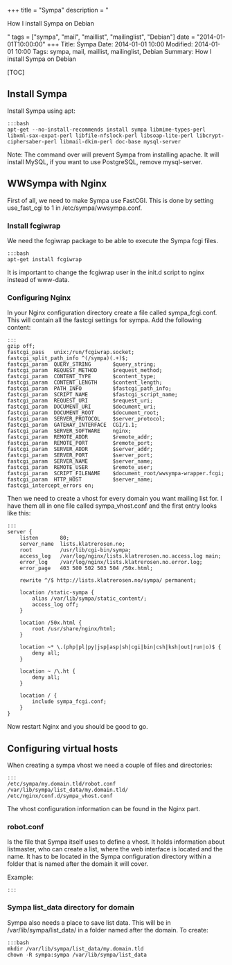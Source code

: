 +++
title = "Sympa"
description = "<p>How I install Sympa on Debian</p>"
tags = ["sympa", "mail", "maillist", "mailinglist", "Debian"]
date = "2014-01-01T10:00:00"
+++
Title: Sympa
Date: 2014-01-01 10:00
Modified: 2014-01-01 10:00
Tags: sympa, mail, maillist, mailinglist, Debian
Summary: How I install Sympa on Debian

[TOC]

## Install Sympa

Install Sympa using apt:

    :::bash
    apt-get --no-install-recommends install sympa libmime-types-perl libxml-sax-expat-perl libfile-nfslock-perl libsoap-lite-perl libcrypt-ciphersaber-perl libmail-dkim-perl doc-base mysql-server

Note: The command over will prevent Sympa from installing apache. It will install MySQL, if you want to use PostgreSQL, remove mysql-server.

## WWSympa with Nginx
First of all, we need to make Sympa use FastCGI. This is done by setting use_fast_cgi to 1 in /etc/sympa/wwsympa.conf.

### Install fcgiwrap
We need the fcgiwrap package to be able to execute the Sympa fcgi files.

    :::bash
    apt-get install fcgiwrap

It is important to change the fcgiwrap user in the init.d script to nginx instead of www-data.

### Configuring Nginx

In your Nginx configuration directory create a file called sympa_fcgi.conf. This will contain all the fastcgi settings for sympa. Add the following content:

    :::
    gzip off;
    fastcgi_pass   unix:/run/fcgiwrap.socket;
    fastcgi_split_path_info ^(/sympa)(.+)$;
    fastcgi_param  QUERY_STRING       $query_string;
    fastcgi_param  REQUEST_METHOD     $request_method;
    fastcgi_param  CONTENT_TYPE       $content_type;
    fastcgi_param  CONTENT_LENGTH     $content_length;
    fastcgi_param  PATH_INFO          $fastcgi_path_info;
    fastcgi_param  SCRIPT_NAME        $fastcgi_script_name;
    fastcgi_param  REQUEST_URI        $request_uri;
    fastcgi_param  DOCUMENT_URI       $document_uri;
    fastcgi_param  DOCUMENT_ROOT      $document_root;
    fastcgi_param  SERVER_PROTOCOL    $server_protocol;
    fastcgi_param  GATEWAY_INTERFACE  CGI/1.1;
    fastcgi_param  SERVER_SOFTWARE    nginx;
    fastcgi_param  REMOTE_ADDR        $remote_addr;
    fastcgi_param  REMOTE_PORT        $remote_port;
    fastcgi_param  SERVER_ADDR        $server_addr;
    fastcgi_param  SERVER_PORT        $server_port;
    fastcgi_param  SERVER_NAME        $server_name;
    fastcgi_param  REMOTE_USER        $remote_user;
    fastcgi_param  SCRIPT_FILENAME    $document_root/wwsympa-wrapper.fcgi;
    fastcgi_param  HTTP_HOST          $server_name;
    fastcgi_intercept_errors on;

Then we need to create a vhost for every domain you want mailing list for. I have them all in one file called sympa_vhost.conf and the first entry looks like this:

    :::
    server {
        listen       80;
        server_name  lists.klatrerosen.no;                                  
        root         /usr/lib/cgi-bin/sympa;
        access_log   /var/log/nginx/lists.klatrerosen.no.access.log main;   
        error_log    /var/log/nginx/lists.klatrerosen.no.error.log;         
        error_page   403 500 502 503 504 /50x.html;

        rewrite ^/$ http://lists.klatrerosen.no/sympa/ permanent;           

        location /static-sympa {
            alias /var/lib/sympa/static_content/;
            access_log off;
        }

        location /50x.html {
            root /usr/share/nginx/html;
        }

        location ~* \.(php|pl|py|jsp|asp|sh|cgi|bin|csh|ksh|out|run|o)$ {
            deny all;
        }

        location ~ /\.ht {
            deny all;
        }

        location / {
            include sympa_fcgi.conf;
        }
    }

Now restart Nginx and you should be good to go.


## Configuring virtual hosts
When creating a sympa vhost we need a couple of files and directories:

    :::
    /etc/sympa/my.domain.tld/robot.conf
    /var/lib/sympa/list_data/my.domain.tld/
    /etc/nginx/conf.d/sympa_vhost.conf

The vhost configuration information can be found in the Nginx part.

### robot.conf
Is the file that Sympa itself uses to define a vhost. It holds information about listmaster, who can create a list, where the web interface is located and the name. It has to be located in the Sympa configuration directory within a folder that is named after the domain it will cover.

Example:

    :::

### Sympa list_data directory for domain
Sympa also needs a place to save list data. This will be in /var/lib/sympa/list_data/ in a folder named after the domain. To create:

    :::bash
    mkdir /var/lib/sympa/list_data/my.domain.tld
    chown -R sympa:sympa /var/lib/sympa/list_data
